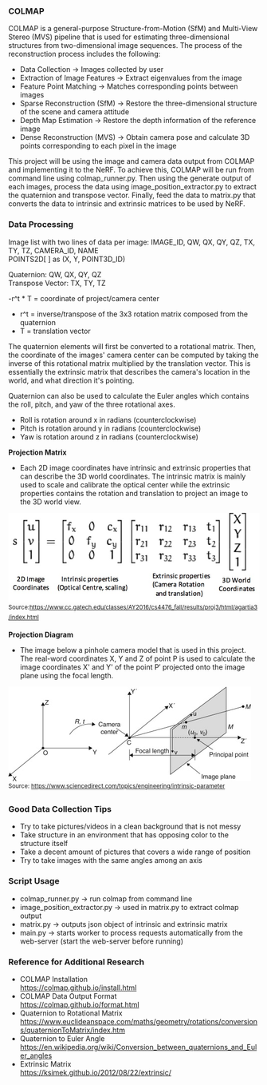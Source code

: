 ### COLMAP
COLMAP is a general-purpose Structure-from-Motion (SfM) and Multi-View Stereo (MVS) pipeline
that is used for estimating three-dimensional structures from two-dimensional image
sequences. The process of the reconstruction process includes the following:
- Data Collection → Images collected by user
- Extraction of Image Features → Extract eigenvalues from the image
- Feature Point Matching → Matches corresponding points between images
- Sparse Reconstruction (SfM) → Restore the three-dimensional structure of the scene and camera attitude
- Depth Map Estimation → Restore the depth information of the reference image
- Dense Reconstruction (MVS) → Obtain camera pose and calculate 3D points corresponding to each pixel in the image

This project will be using the image and camera data output from COLMAP and
implementing it to the NeRF. To achieve this, COLMAP will be run from command line using colmap_runner.py. Then using the generate output of each images, process the data using image_position_extractor.py to extract the quaternion and transpose vector. Finally, feed the data to matrix.py that converts the data to intrinsic and extrinsic matrices to be used by NeRF.


### Data Processing

Image list with two lines of data per image:
IMAGE_ID, QW, QX, QY, QZ, TX, TY, TZ, CAMERA_ID, NAME\
POINTS2D[ ] as (X, Y, POINT3D_ID)

Quaternion: QW, QX, QY, QZ\
Transpose Vector: TX, TY, TZ

-r^t * T = coordinate of project/camera center
- r^t = inverse/transpose of the 3x3 rotation matrix composed from the quaternion
- T = translation vector

The quaternion elements will first be converted to a rotational matrix. Then, the coordinate of the images' camera center can be computed by taking the inverse of this rotational matrix multiplied by the translation vector. This is essentially the extrinsic matrix that describes the camera's location in the world, and what direction it's pointing.

Quaternion can also be used to calculate the Euler angles which contains the roll, pitch, and yaw of the three rotational axes.
- Roll is rotation around x in radians (counterclockwise)
- Pitch is rotation around y in radians (counterclockwise)
- Yaw is rotation around z in radians (counterclockwise)

**Projection Matrix**
- Each 2D image coordinates have intrinsic and extrinsic properties that can describe the 3D world coordinates. The intrinsic matrix is mainly used to scale and calibrate the optical center while the extrinsic properties contains the rotation and translation to project an image to the 3D world view.

![My Image](projection_matrix.jpg)
<sup>Source:https://www.cc.gatech.edu/classes/AY2016/cs4476_fall/results/proj3/html/agartia3/index.html


**Projection Diagram**
- The image below a pinhole camera model that is used in this project. The real-word coordinates X, Y and Z of point P is used to calculate the image coordinates X' and Y' of the point P′ projected onto the image plane using the focal length.

![My Image](projection_diagram.jpg)
<sup>Source: https://www.sciencedirect.com/topics/engineering/intrinsic-parameter

### Good Data Collection Tips
- Try to take pictures/videos in a clean background that is not messy
- Take structure in an environment that has opposing color to the structure itself
- Take a decent amount of pictures that covers a wide range of position
- Try to take images with the same angles among an axis

### Script Usage
- colmap_runner.py → run colmap from command line
- image_position_extractor.py → used in matrix.py to extract colmap output
- matrix.py → outputs json object of intrinsic and extrinsic matrix
- main.py → starts worker to process requests automatically from the web-server (start the web-server before running)

### Reference for Additional Research
- COLMAP Installation\
https://colmap.github.io/install.html
- COLMAP Data Output Format\
https://colmap.github.io/format.html
- Quaternion to Rotational Matrix\
https://www.euclideanspace.com/maths/geometry/rotations/conversions/quaternionToMatrix/index.htm
- Quaternion to Euler Angle\
https://en.wikipedia.org/wiki/Conversion_between_quaternions_and_Euler_angles
- Extrinsic Matrix\
https://ksimek.github.io/2012/08/22/extrinsic/



